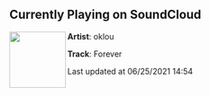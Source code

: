 ## Currently Playing on SoundCloud

[<img align="left" width="100" src="https://i1.sndcdn.com/artworks-Wvor3B44JdON-0-t500x500.jpg">](https://soundcloud.com/oklou93/forever)

**Artist**: oklou 

**Track**: Forever

Last updated at 06/25/2021 14:54
